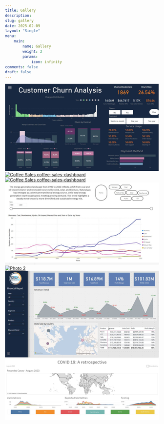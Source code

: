```yaml
---
title: Gallery
description: 
slug: gallery
date: 2025-02-09
layout: "Single"
menu:
    main:
        name: Gallery
        weight: 2
        params: 
            icon: infinity
comments: false
draft: false
---
```



<div class="gallery">
  <a href="../p/churn-analysis/" class="gallery-item">
  <img src="./churn.jpg" alt="churn-analysis">
  </a>
  <a href="../p/coffee-sales" class="gallery-item">
  <img src="../p/coffee-sales//v2.jpg" alt="Coffee Sales coffee-sales-dashboard">
  </a>
  <a href="../p/lotto-analysis" class="gallery-item">
  <img src="../p/lotto-analysis//22.jpg" alt="Coffee Sales coffee-sales-dashboard">
  </a>
  <a href="../p/energy-sources" class="gallery-item">
  <img src="./engsrc.jpg" alt="Energy Sources">
  </a>
  <a href="../p/fin-report" class="gallery-item">
  <img src="../p/fin-report//cover.jpg" alt="Photo 2">
  </a>
  <a href="../p/fin-report" class="gallery-item">
  <img src="./1.jpg" alt="Financial Report v2">
  </a>
  <a href="../p/from-scratch-1" class="gallery-item">
  <img src="./covid19.jpg" alt="Energy Sources">
  </a>
</div>
